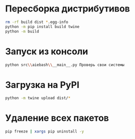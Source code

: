 # Пересборка дистрибутивов
```bash
rm -rf build dist *.egg-info
python -m pip install build twine
python -m build
```

# Запуск из консоли
```bash
python src\\aiebash\\__main__.py Проверь свои системы
```

# Загрузка на PyPI
```bash                 
python -m twine upload dist/*
```

# Удаление всех пакетов
```bash
pip freeze | xargs pip uninstall -y
```
